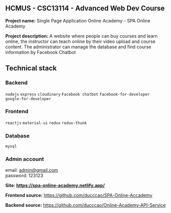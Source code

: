 ## HCMUS - CSC13114 - Advanced Web Dev Course

**Project name:** Single Page Application Online Academy - SPA Online Academy

**Project description:** A website where people can buy courses and learn online, the instructor can teach online by their video upload and course content. The administrator can manage the database and find course information by Facebook Chatbot

## Technical stack

### Backend

`nodejs`
`express`
`cloudinary`
`Facebook chatbot`
`facebook-for-developer`
`google-for-developer`

### Frontend

`reactjs`
`material-ui`
`redux`
`redux-thunk`

### Database

`mysql`

### Admin account <br/>

email: admin@gmail.com <br/>
password: 123123 <br/>

**Site: https://spa-online-academy.netlify.app/**

**Frontend source:** https://github.com/ducccao/SPA-Online-Accademy

**Backend source:** https://github.com/ducccao/Online-Academy-API-Service
